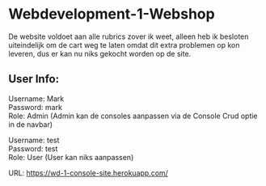 # Webdevelopment-1-Webshop

De website voldoet aan alle rubrics zover ik weet, 
alleen heb ik besloten uiteindelijk om de cart weg te laten omdat dit extra problemen op kon leveren, 
dus er kan nu niks gekocht worden op de site.

## User Info:
Username: Mark </br>
Password: mark</br>
Role: Admin (Admin kan de consoles aanpassen via de Console Crud optie in de navbar)

Username: test </br>
Password: test </br>
Role: User (User kan niks aanpassen)

URL: https://wd-1-console-site.herokuapp.com/